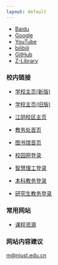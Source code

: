 ```yaml
---
layout: default
---
```


- <a href="https://www.baidu.com/" target="_blank">Baidu</a>
- <a href="https://www.google.com/" target="_blank">Google</a>
- <a href="https://www.youtube.com/" target="_blank">YouTube</a>
- <a href="https://www.bilibili.com/" target="_blank">bilibili</a>
- <a href="https://github.com" target="_blank">GitHub</a>
- <a href="https://sg1lib.org/" target="_blank">Z-Library</a>


### 校内链接
- <a href="http://www.njust.edu.cn/" target="_blank">学校主页(新版)</a>
- <a href="http://www.njust.edu.cn/_t155/main.htm" target="_blank">学校主页(旧版)</a>
- <a href="https://jiangyin.njust.edu.cn/" target="_blank">江阴校区主页</a>
- <a href="https://jwc.njust.edu.cn/" target="_blank">教务处首页</a>
- <a href="http://lib.njust.edu.cn/" target="_blank">图书馆首页</a>

- <a href="http://m.njust.edu.cn/portal/index.html" target="_blank">校园网登录</a>
- <a href="http://ehall.njust.edu.cn/new/index.html" target="_blank">智慧理工登录</a>
- <a href="http://202.119.81.113:8080/" target="_blank">本科教务登录</a>
- <a href="http://gsmis.njust.edu.cn/" target="_blank">研究生教务登录</a>


### 常用网站

- <a href="https://课程.孝陵卫皇家理工大学.cn" target="_blank">课程资源</a>


### 网站内容建议

m@njust.edu.cn

<br>
